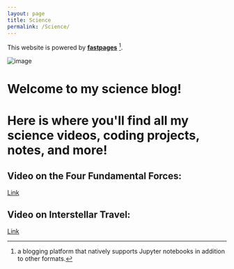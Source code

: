 ```yaml
---
layout: page
title: Science
permalink: /Science/
---
```


This website is powered by **[fastpages](https://github.com/fastai/fastpages)** [^1].

![image](https://user-images.githubusercontent.com/68085673/187127975-2a9206f3-a3de-4ddf-84b8-94757d994909.png)
# Welcome to my science blog!
# Here is where you'll find all my science videos, coding projects, notes, and more!
## Video on the Four Fundamental Forces: 
[Link](https://www.youtube.com/watch?v=rtQ5XQ9FyPs&t=4s)
## Video on Interstellar Travel: 
[Link](https://www.youtube.com/watch?v=46PPHH-9U1U&t=14s)

[^1]:a blogging platform that natively supports Jupyter notebooks in addition to other formats.
